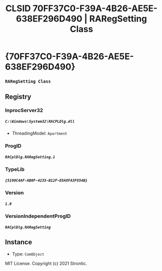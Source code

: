 ﻿---
title: "CLSID 70FF37C0-F39A-4B26-AE5E-638EF296D490 | RARegSetting Class"
excerpt: What is COM-Object CLSID 70FF37C0-F39A-4B26-AE5E-638EF296D490?
---

# {70FF37C0-F39A-4B26-AE5E-638EF296D490}

### `RARegSetting Class`

## Registry


### InprocServer32

##### `C:\Windows\System32\RACPLDlg.dll`
* ThreadingModel: `Apartment`

### ProgID

##### `RACplDlg.RARegSetting.1`

### TypeLib

##### `{5190C4AF-AB0F-4235-B12F-D5A8FA3F854B}`

### Version

##### `1.0`

### VersionIndependentProgID

##### `RACplDlg.RARegSetting`

## Instance

* Type: `ComObject`

MIT License. Copyright (c) 2021 Strontic.


